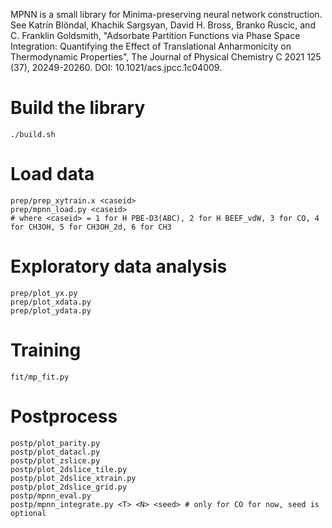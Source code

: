 MPNN is a small library for Minima-preserving neural network construction. See 
Katrín Blöndal, Khachik Sargsyan, David H. Bross, Branko Ruscic, and C. Franklin Goldsmith, "Adsorbate Partition Functions via Phase Space Integration: Quantifying the Effect of Translational Anharmonicity on Thermodynamic Properties", The Journal of Physical Chemistry C 2021 125 (37), 20249-20260. DOI: 10.1021/acs.jpcc.1c04009.

# Build the library
	./build.sh

# Load data
	prep/prep_xytrain.x <caseid>
	prep/mpnn_load.py <caseid>
	# where <caseid> = 1 for H PBE-D3(ABC), 2 for H BEEF_vdW, 3 for CO, 4 for CH3OH, 5 for CH3OH_2d, 6 for CH3


# Exploratory data analysis
	prep/plot_yx.py 
	prep/plot_xdata.py 
	prep/plot_ydata.py

# Training
	fit/mp_fit.py

# Postprocess
	postp/plot_parity.py
	postp/plot_datacl.py
	postp/plot_zslice.py
	postp/plot_2dslice_tile.py
	postp/plot_2dslice_xtrain.py
	postp/plot_2dslice_grid.py
	postp/mpnn_eval.py
	postp/mpnn_integrate.py <T> <N> <seed> # only for CO for now, seed is optional